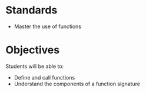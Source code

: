 # Standards
* Master the use of functions

# Objectives
Students will be able to:
* Define and call functions
* Understand the components of a function signature

